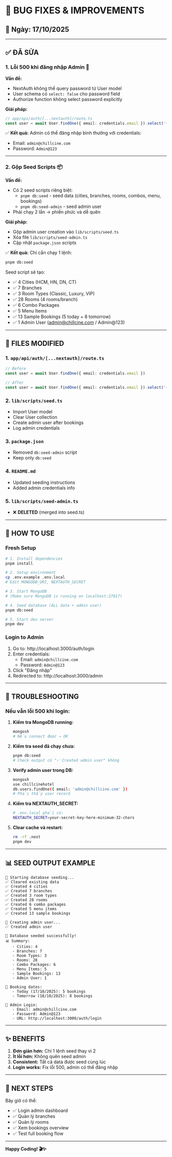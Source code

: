 # 🔧 BUG FIXES & IMPROVEMENTS

## 📅 Ngày: 17/10/2025

---

## ✅ ĐÃ SỬA

### 1. **Lỗi 500 khi đăng nhập Admin** 🔐

**Vấn đề:**
- NextAuth không thể query password từ User model
- User schema có `select: false` cho password field
- Authorize function không select password explicitly

**Giải pháp:**
```typescript
// app/api/auth/[...nextauth]/route.ts
const user = await User.findOne({ email: credentials.email }).select('+password')
```

✅ **Kết quả:** Admin có thể đăng nhập bình thường với credentials:
- Email: `admin@chillcine.com`
- Password: `Admin@123`

---

### 2. **Gộp Seed Scripts** 📦

**Vấn đề:**
- Có 2 seed scripts riêng biệt:
  - `pnpm db:seed` - seed data (cities, branches, rooms, combos, menu, bookings)
  - `pnpm db:seed-admin` - seed admin user
- Phải chạy 2 lần → phiền phức và dễ quên

**Giải pháp:**
- Gộp admin user creation vào `lib/scripts/seed.ts`
- Xóa file `lib/scripts/seed-admin.ts`
- Cập nhật `package.json` scripts

✅ **Kết quả:** Chỉ cần chạy 1 lệnh:
```bash
pnpm db:seed
```

Seed script sẽ tạo:
- ✅ 4 Cities (HCM, HN, DN, CT)
- ✅ 7 Branches
- ✅ 3 Room Types (Classic, Luxury, VIP)
- ✅ 28 Rooms (4 rooms/branch)
- ✅ 6 Combo Packages
- ✅ 5 Menu Items
- ✅ 13 Sample Bookings (5 today + 8 tomorrow)
- ✅ 1 Admin User (admin@chillcine.com / Admin@123)

---

## 📝 FILES MODIFIED

### 1. `app/api/auth/[...nextauth]/route.ts`
```typescript
// Before
const user = await User.findOne({ email: credentials.email })

// After
const user = await User.findOne({ email: credentials.email }).select('+password')
```

### 2. `lib/scripts/seed.ts`
- Import User model
- Clear User collection
- Create admin user after bookings
- Log admin credentials

### 3. `package.json`
- Removed `db:seed-admin` script
- Keep only `db:seed`

### 4. `README.md`
- Updated seeding instructions
- Added admin credentials info

### 5. `lib/scripts/seed-admin.ts`
- ❌ **DELETED** (merged into seed.ts)

---

## 🎯 HOW TO USE

### Fresh Setup
```bash
# 1. Install dependencies
pnpm install

# 2. Setup environment
cp .env.example .env.local
# Edit MONGODB_URI, NEXTAUTH_SECRET

# 3. Start MongoDB
# (Make sure MongoDB is running on localhost:27017)

# 4. Seed database (ALL data + admin user)
pnpm db:seed

# 5. Start dev server
pnpm dev
```

### Login to Admin
1. Go to: http://localhost:3000/auth/login
2. Enter credentials:
   - Email: `admin@chillcine.com`
   - Password: `Admin@123`
3. Click "Đăng nhập"
4. Redirected to: http://localhost:3000/admin

---

## 🐛 TROUBLESHOOTING

### Nếu vẫn lỗi 500 khi login:

1. **Kiểm tra MongoDB running:**
   ```bash
   mongosh
   # Nếu connect được → OK
   ```

2. **Kiểm tra seed đã chạy chưa:**
   ```bash
   pnpm db:seed
   # Check output có "✅ Created admin user" không
   ```

3. **Verify admin user trong DB:**
   ```bash
   mongosh
   use chillcinehotel
   db.users.findOne({ email: 'admin@chillcine.com' })
   # Phải thấy user record
   ```

4. **Kiểm tra NEXTAUTH_SECRET:**
   ```bash
   # .env.local phải có:
   NEXTAUTH_SECRET=your-secret-key-here-minimum-32-chars
   ```

5. **Clear cache và restart:**
   ```bash
   rm -rf .next
   pnpm dev
   ```

---

## 📊 SEED OUTPUT EXAMPLE

```
🌱 Starting database seeding...
✅ Cleared existing data
✅ Created 4 cities
✅ Created 7 branches
✅ Created 3 room types
✅ Created 28 rooms
✅ Created 6 combo packages
✅ Created 5 menu items
✅ Created 13 sample bookings

👤 Creating admin user...
✅ Created admin user

🎉 Database seeded successfully!
📊 Summary:
   - Cities: 4
   - Branches: 7
   - Room Types: 3
   - Rooms: 28
   - Combo Packages: 6
   - Menu Items: 5
   - Sample Bookings: 13
   - Admin User: 1

📅 Booking dates:
   - Today (17/10/2025): 5 bookings
   - Tomorrow (18/10/2025): 8 bookings

🔐 Admin Login:
   - Email: admin@chillcine.com
   - Password: Admin@123
   - URL: http://localhost:3000/auth/login
```

---

## ✨ BENEFITS

1. **Đơn giản hơn:** Chỉ 1 lệnh seed thay vì 2
2. **Ít lỗi hơn:** Không quên seed admin
3. **Consistent:** Tất cả data được seed cùng lúc
4. **Login works:** Fix lỗi 500, admin có thể đăng nhập

---

## 🚀 NEXT STEPS

Bây giờ có thể:
- ✅ Login admin dashboard
- ✅ Quản lý branches
- ✅ Quản lý rooms
- ✅ Xem bookings overview
- ✅ Test full booking flow

---

**Happy Coding! 🎬✨**
